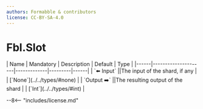 ```yaml
---
authors: Formabble & contributors
license: CC-BY-SA-4.0
---
```



# Fbl.Slot

<div class="sh-parameters" markdown="1">
| Name | Mandatory | Description | Default | Type |
|------|---------------------|-------------|---------|------|
| `⬅️ Input` ||The input of the shard, if any | | [`None`](../../types/#none) |
| `Output ➡️` ||The resulting output of the shard | | [`Int`](../../types/#int) |

</div>



--8<-- "includes/license.md"

